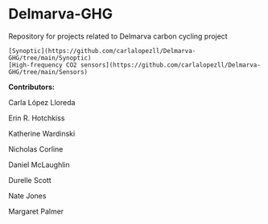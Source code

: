 # Delmarva-GHG

Repository for projects related to Delmarva carbon cycling project

```         
[Synoptic](https://github.com/carlalopezll/Delmarva-GHG/tree/main/Synoptic)
[High-frequency CO2 sensors](https://github.com/carlalopezll/Delmarva-GHG/tree/main/Sensors)
```

**Contributors:**

Carla López Lloreda

Erin R. Hotchkiss

Katherine Wardinski

Nicholas Corline

Daniel McLaughlin

Durelle Scott

Nate Jones

Margaret Palmer
